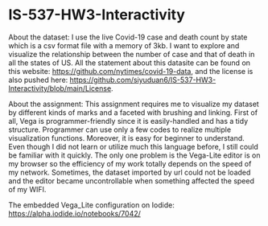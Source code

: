 # IS-537-HW3-Interactivity

About the dataset:
I use the live Covid-19 case and death count by state which is a csv format file with a memory of 3kb.
I want to explore and visualize the relationship between the number of case and that of death in all the states of US. 
All the statement about this datasite can be found on this website: https://github.com/nytimes/covid-19-data, and the license is also pushed here: https://github.com/siyuduan6/IS-537-HW3-Interactivity/blob/main/License.

About the assignment:
This assignment requires me to visualize my dataset by different kinds of marks and a faceted with brushing and linking. 
First of all, Vega is programmer-friendly since it is easily-handled and has a tidy structure. Programmer can use only a few codes to realize multiple visualization functions. Moreover, it is easy for beginner to understand. Even though I did not learn or utilize much this language before, I still could be familiar with it quickly. The only one problem is the Vega-Lite editor is on my browser so the efficiency of my work totally depends on the speed of my network. Sometimes, the dataset imported by url could not be loaded and the editor became uncontrollable when something affected the speed of my WIFI.

The embedded Vega_Lite configuration on Iodide: https://alpha.iodide.io/notebooks/7042/
